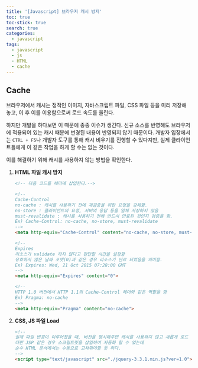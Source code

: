 ```yaml
---
title: '[Javascript] 브라우저 캐시 방지'
toc: true
toc-stick: true
search: true
categories:
  - javascript
tags:
  - javascript
  - js
  - HTML
  - cache
---
```


## Cache

브라우저에서 캐시는 정적인 이미지, 자바스크립트 파일, CSS 파일 등을 미리 저장해 놓고,
이 후 이를 이용함으로써 로드 속도를 올린다.  

하지만 개발을 하다보면 이 때문에 종종 이슈가 생긴다. 
신규 소스를 반영해도 브라우저에 적용되어 있는 캐시 때분에 변경된 내용이 반영되지 않기 때문이다.
개발자 입장에서는 ```CTRL + F5```나 개발자 도구를 통해 캐시 비우기를 진행할 수 있다지만,
실제 클라이언트들에게 이 같은 작업을 하게 할 수는 없는 것이다.  

이를 해결하기 위해 캐시를 사용하지 않는 방법을 확인한다.

1. **HTML 파일 캐시 방지**
	``` html
	<!-- 다음 코드를 헤더에 삽입한다.-->
	
	<!-- 
	Cache-Control
	no-cache : 캐시를 사용하기 전에 재검증을 위한 요청을 강제함.
	no-store : 클라이언트의 요청, 서버의 응답 등을 일체 저장하지 않음
	must-revalidate : 캐시를 사용하기 전에 반드시 만료된 것인지 검증을 함.
	Ex) Cache-Control: no-cache, no-store, must-revalidate
	-->
	<meta http-equiv="Cache-Control" content="no-cache, no-store, must-revalidate">

	<!-- 
	Expires
	리소스가 validate 하지 않다고 판단할 시간을 설정함
	유효하지 않은 날짜 포맷(0)과 같은 경우 리소스가 만료 되었음을 의미함.
	Ex) Expires: Wed, 21 Oct 2015 07:28:00 GMT
	-->
	<meta http-equiv="Expires" content="0">

	<!-- 
	HTTP 1.0 버전에서 HTTP 1.1의 Cache-Control 헤더와 같은 역할을 함
	Ex) Pragma: no-cache
	-->
	<meta http-equiv="Pragma" content="no-cache">
	```

2. **CSS, JS 파일 Load**
	``` html
	<!--
	실제 파일 변경이 이루어졌을 때, 버전을 명시해주면 캐시를 사용하지 않고 새롭게 로드
	다만 JSP 같은 경우 스크립트릿을 삽입하여 자동화 할 수 있는데 
	순수 HTML 문서에서는 수동으로 고쳐줘야할 듯 하다.
	-->
	<script type="text/javascript" src="./jquery-3.3.1.min.js?ver=1.0"></script>
	```